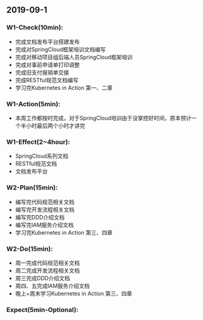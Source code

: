 ## 2019-09-1
### W1-Check(10min):

- 完成文档发布平台搭建发布
- 完成对SpringCloud框架培训文档编写
- 完成对移动项目组后端人员SpringCloud框架培训
- 完成对事前申请单打印调整
- 完成旧支付报销单交接
- 完成RESTful规范文档编写
- 学习完Kubernetes in Action 第一、二章

### W1-Action(5min):

- 本周工作都按时完成，对于SpringCloud培训由于没掌控好时间，原本预计一个半小时最后两个小时才讲完
 
### W1-Effect(2~4hour):

- SpringCloud系列文档
- RESTful规范文档
- 文档发布平台
 
### W2-Plan(15min):

- 编写完代码规范相关文档
- 编写完开发流程相关文档
- 编写完DDD介绍文档
- 编写完IAM服务介绍文档
- 学习完Kubernetes in Action 第三、四章
 
### W2-Do(15min):

- 周一完成代码规范相关文档
- 周二完成开发流程相关文档
- 周三完成DDD介绍文档
- 周四、五完成IAM服务介绍文档
- 晚上+周末学习Kubernetes in Action 第三、四章
 
### Expect(5min-Optional):
